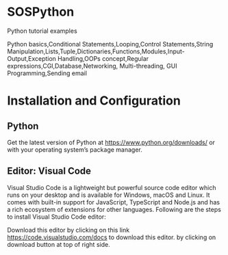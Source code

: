# SOSPython
Python tutorial examples

Python basics,Conditional Statements,Looping,Control Statements,String Manipulation,Lists,Tuple,Dictionaries,Functions,Modules,Input-Output,Exception Handling,OOPs concept,Regular expressions,CGI,Database,Networking, Multi-threading, GUI Programming,Sending email

# Installation and Configuration 
## Python 
Get the latest version of Python at https://www.python.org/downloads/ or with your operating system’s package manager.

## Editor: Visual Code 
Visual Studio Code is a lightweight but powerful source code editor which runs on your desktop and is available for Windows, macOS and Linux. It comes with built-in support for JavaScript, TypeScript and Node.js and has a rich ecosystem of extensions for other languages.	
Following are the steps to  install Visual Studio Code editor:

Download this editor by clicking on this link https://code.visualstudio.com/docs  to download this editor. by clicking on download button at  top of  right side.

